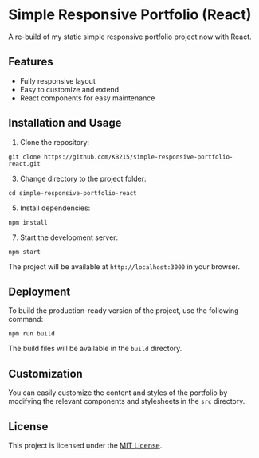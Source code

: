 # Simple Responsive Portfolio (React)

A re-build of my static simple responsive portfolio project now with React.

## Features

- Fully responsive layout
- Easy to customize and extend
- React components for easy maintenance

## Installation and Usage

1. Clone the repository:
```
git clone https://github.com/K8215/simple-responsive-portfolio-react.git
```

3. Change directory to the project folder:
```
cd simple-responsive-portfolio-react
```

5. Install dependencies:
```
npm install
```

7. Start the development server:
```
npm start
```

The project will be available at `http://localhost:3000` in your browser.

## Deployment

To build the production-ready version of the project, use the following command:
```
npm run build
```

The build files will be available in the `build` directory.

## Customization

You can easily customize the content and styles of the portfolio by modifying the relevant components and stylesheets in the `src` directory.

## License

This project is licensed under the [MIT License](LICENSE).

